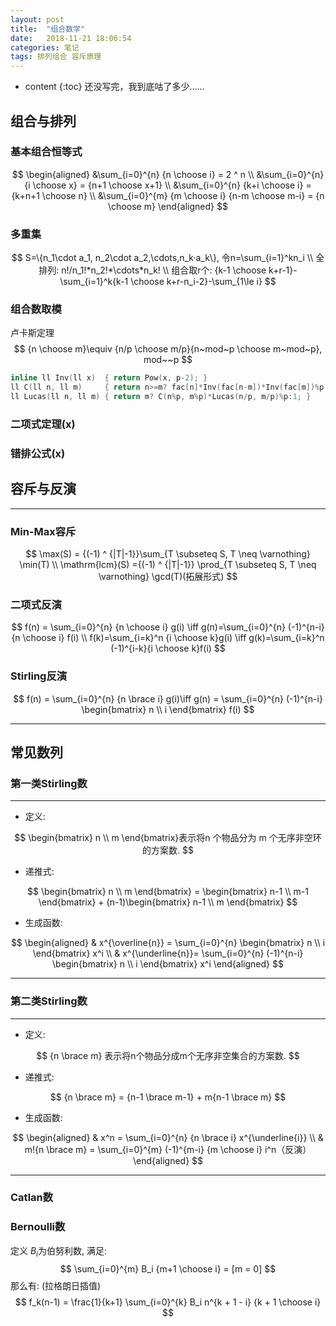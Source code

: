 ```yaml
---
layout: post
title:  "组合数学"
date:   2018-11-21 18:06:54
categories: 笔记
tags: 排列组合 容斥原理
---
```

* content
{:toc}
还没写完，我到底咕了多少……

<!-- more -->

## 组合与排列

### 基本组合恒等式

$$
\begin{aligned}
&\sum_{i=0}^{n} {n \choose i} = 2 ^ n \\
&\sum_{i=0}^{n} {i \choose x} = {n+1 \choose x+1} \\
&\sum_{i=0}^{n} {k+i \choose i} = {k+n+1 \choose n} \\
&\sum_{i=0}^{m} {m \choose i} {n-m \choose m-i} = {n \choose m}
\end{aligned}
$$

### 多重集

$$
S=\{n_1\cdot a_1, n_2\cdot a_2,\cdots,n_k·a_k\}, 令n=\sum_{i=1}^kn_i \\
全排列: n!/n_1!*n_2!*\cdots*n_k! \\
组合取r个: {k-1 \choose k+r-1}-\sum_{i=1}^k{k-1 \choose k+r-n_i-2}-\sum_{1\le i}
$$

### 组合数取模

卢卡斯定理
$$
{n \choose m}\equiv {n/p \choose m/p}{n~mod~p \choose m~mod~p}, mod~~p
$$

```cpp
inline ll Inv(ll x)  { return Pow(x, p-2); }
ll C(ll n, ll m) 	 { return n>=m? fac[n]*Inv(fac[n-m])*Inv(fac[m])%p:0; }
ll Lucas(ll n, ll m) { return m? C(n%p, m%p)*Lucas(n/p, m/p)%p:1; }
```

### 二项式定理(x)

### 错排公式(x)

## 容斥与反演

------

### Min-Max容斥

$$
\max(S) = {(-1) ^ {|T|-1}}\sum_{T \subseteq S, T \neq \varnothing} \min(T) \\
\mathrm{lcm}(S) ={(-1) ^ {|T|-1}} \prod_{T \subseteq S, T \neq \varnothing} \gcd(T)(拓展形式)
$$

### 二项式反演

$$
f(n) = \sum_{i=0}^{n} {n \choose i} g(i) \iff
 g(n)=\sum_{i=0}^{n} (-1)^{n-i} {n \choose i} f(i) \\
 f(k)=\sum_{i=k}^n {i \choose k}g(i) \iff
 g(k)=\sum_{i=k}^n (-1)^{i-k}{i \choose k}f(i)
$$

### Stirling反演

$$
      f(n) = \sum_{i=0}^{n} {n \brace i} g(i)\iff g(n) = \sum_{i=0}^{n} (-1)^{n-i} \begin{bmatrix} n \\ i \end{bmatrix} f(i) 
$$

------

## 常见数列

### 第一类Stirling数

------

* 定义:

$$
\begin{bmatrix} n \\ m \end{bmatrix}表示将n 个物品分为 m 个无序非空环的方案数.
$$

* 递推式:

$$
\begin{bmatrix} n \\ m \end{bmatrix} = \begin{bmatrix} n-1 \\ m-1 \end{bmatrix} + (n-1)\begin{bmatrix} n-1 \\ m \end{bmatrix}
$$

* 生成函数:

$$
\begin{aligned}
  & x^{\overline{n}} = \sum_{i=0}^{n} \begin{bmatrix} n \\ i \end{bmatrix} x^i \\
  & x^{\underline{n}}= \sum_{i=0}^{n} (-1)^{n-i} \begin{bmatrix} n \\ i \end{bmatrix} x^i 
  \end{aligned}
$$

------

### 第二类Stirling数

------

* 定义: 

$$
{n \brace m} 表示将n个物品分成m个无序非空集合的方案数.
$$

* 递推式: 

$$
{n \brace m} = {n-1 \brace m-1} + m{n-1 \brace m}
$$

* 生成函数:

$$
\begin{aligned}
& x^n = \sum_{i=0}^{n} {n \brace i} x^{\underline{i}} \\
& m!{n \brace m} = \sum_{i=0}^{m} (-1)^{m-i} {m \choose i} i^n（反演）
\end{aligned}
$$

------

### Catlan数

### Bernoulli数

定义 $B_i$为伯努利数, 满足:
$$
\sum_{i=0}^{m} B_i {m+1 \choose i} = [m = 0]
$$
那么有: (拉格朗日插值)
$$
f_k(n-1) = \frac{1}{k+1} \sum_{i=0}^{k} B_i n^{k + 1 - i} {k + 1 \choose i}
$$
